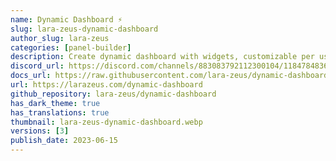 ```yaml
---
name: Dynamic Dashboard ⚡️
slug: lara-zeus-dynamic-dashboard
author_slug: lara-zeus
categories: [panel-builder]
description: Create dynamic dashboard with widgets, customizable per user
discord_url: https://discord.com/channels/883083792112300104/1184784836154634270
docs_url: https://raw.githubusercontent.com/lara-zeus/dynamic-dashboard/3.x/docs/filament.md
url: https://larazeus.com/dynamic-dashboard
github_repository: lara-zeus/dynamic-dashboard
has_dark_theme: true
has_translations: true
thumbnail: lara-zeus-dynamic-dashboard.webp
versions: [3]
publish_date: 2023-06-15
---
```

